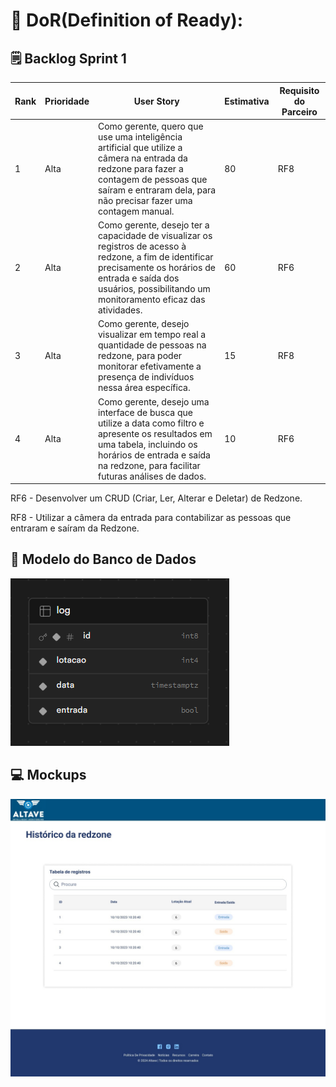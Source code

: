 
# 📃 DoR(Definition of Ready):

## 🗒️ Backlog Sprint 1 

| Rank | Prioridade | User Story | Estimativa |Requisito do Parceiro |
|--- |--- |--- |--- |--- |
| 1 | Alta | Como gerente, quero que use uma inteligência artificial que utilize a câmera na entrada da redzone para fazer a contagem de pessoas que saíram e entraram dela, para não precisar fazer uma contagem manual. | 80 | RF8 |
| 2 | Alta | Como gerente, desejo ter a capacidade de visualizar os registros de acesso à redzone, a fim de identificar precisamente os horários de entrada e saída dos usuários, possibilitando um monitoramento eficaz das atividades. | 60 | RF6 |
| 3 | Alta |Como gerente, desejo visualizar em tempo real a quantidade de pessoas na redzone, para poder monitorar efetivamente a presença de indivíduos nessa área específica. | 15 |  RF8 |
| 4 | Alta |Como gerente, desejo uma interface de busca que utilize a data como filtro e apresente os resultados em uma tabela, incluindo os horários de entrada e saída na redzone, para facilitar futuras análises de dados. | 10 |  RF6 |


RF6 - Desenvolver um CRUD (Criar, Ler, Alterar e Deletar) de Redzone.

RF8 - Utilizar a câmera da entrada para contabilizar as pessoas que entraram e saíram da Redzone.


## 💾 Modelo do Banco de Dados

![alt text](Img/Modelo_logico.png)


## 💻 Mockups
![alt text](Img/Mockups.jpg)









